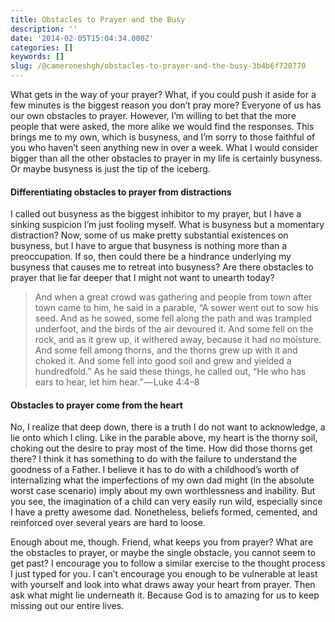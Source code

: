 ```yaml
---
title: Obstacles to Prayer and the Busy
description: ''
date: '2014-02-05T15:04:34.000Z'
categories: []
keywords: []
slug: /@cameroneshgh/obstacles-to-prayer-and-the-busy-3b4b6f720770
---
```


What gets in the way of your prayer? What, if you could push it aside for a few minutes is the biggest reason you don’t pray more? Everyone of us has our own obstacles to prayer. However, I’m willing to bet that the more people that were asked, the more alike we would find the responses. This brings me to my own, which is busyness, and I’m sorry to those faithful of you who haven’t seen anything new in over a week. What I would consider bigger than all the other obstacles to prayer in my life is certainly busyness. Or maybe busyness is just the tip of the iceberg.

#### Differentiating obstacles to prayer from distractions

I called out busyness as the biggest inhibitor to my prayer, but I have a sinking suspicion I’m just fooling myself. What is busyness but a momentary distraction? Now, some of us make pretty substantial existences on busyness, but I have to argue that busyness is nothing more than a preoccupation. If so, then could there be a hindrance underlying my busyness that causes me to retreat into busyness? Are there obstacles to prayer that lie far deeper that I might not want to unearth today?

> And when a great crowd was gathering and people from town after town came to him, he said in a parable, “A sower went out to sow his seed. And as he sowed, some fell along the path and was trampled underfoot, and the birds of the air devoured it. And some fell on the rock, and as it grew up, it withered away, because it had no moisture. And some fell among thorns, and the thorns grew up with it and choked it. And some fell into good soil and grew and yielded a hundredfold.” As he said these things, he called out, “He who has ears to hear, let him hear.” — Luke 4:4–8

#### Obstacles to prayer come from the heart

No, I realize that deep down, there is a truth I do not want to acknowledge, a lie onto which I cling. Like in the parable above, my heart is the thorny soil, choking out the desire to pray most of the time. How did those thorns get there? I think it has something to do with the failure to understand the goodness of a Father. I believe it has to do with a childhood’s worth of internalizing what the imperfections of my own dad might (in the absolute worst case scenario) imply about my own worthlessness and inability. But you see, the imagination of a child can very easily run wild, especially since I have a pretty awesome dad. Nonetheless, beliefs formed, cemented, and reinforced over several years are hard to loose.

Enough about me, though. Friend, what keeps you from prayer? What are the obstacles to prayer, or maybe the single obstacle, you cannot seem to get past? I encourage you to follow a similar exercise to the thought process I just typed for you. I can’t encourage you enough to be vulnerable at least with yourself and look into what draws away your heart from prayer. Then ask what might lie underneath it. Because God is to amazing for us to keep missing out our entire lives.